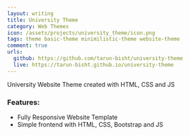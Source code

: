 ```yaml
---
layout: writing
title: University Theme
category: Web Themes
icon: /assets/projects/university_theme/icon.png
tags: theme basic-theme minimilistic-theme website-theme
comment: true
urls:
  github: https://github.com/tarun-bisht/university-theme
  live: https://tarun-bisht.github.io/university-theme
---
```


University Website Theme created with HTML, CSS and JS

### Features:

- Fully Responsive Website Template
- Simple frontend with HTML, CSS, Bootstrap and JS
